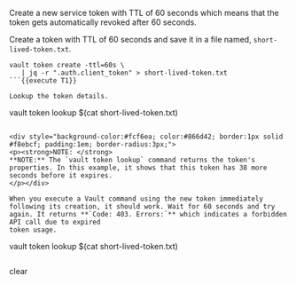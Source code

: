 Create a new service token with TTL of 60 seconds which means that the token gets automatically revoked after 60 seconds.

Create a token with TTL of 60 seconds and save it in a file named, `short-lived-token.txt`.

```
vault token create -ttl=60s \
   | jq -r ".auth.client_token" > short-lived-token.txt
```{{execute T1}}

Lookup the token details.

```
vault token lookup $(cat short-lived-token.txt)
```{{execute T1}}

<div style="background-color:#fcf6ea; color:#866d42; border:1px solid #f8ebcf; padding:1em; border-radius:3px;">
<p><strong>NOTE: </strong>
**NOTE:** The `vault token lookup` command returns the token's properties. In this example, it shows that this token has 38 more seconds before it expires.
</p></div>

When you execute a Vault command using the new token immediately following its creation, it should work. Wait for 60 seconds and try again. It returns **`Code: 403. Errors:`** which indicates a forbidden API call due to expired
token usage.

```
vault token lookup $(cat short-lived-token.txt)
```{{execute T1}}

```
clear
```{{execute T1}}
